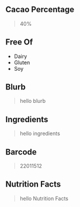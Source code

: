 ## Cacao Percentage
> 40%

## Free Of
- Dairy
- Gluten
- Soy

## Blurb
> hello blurb

## Ingredients
> hello ingredients

## Barcode
> 22011512

## Nutrition Facts
> hello Nutrition Facts
